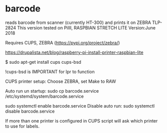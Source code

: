 # barcode
reads barcode from scanner (currently HT-300) and prints it on ZEBRA TLP-2824
This version tested on PiIII, RASPBIAN STRETCH LITE
Version:June 2018

Requires CUPS, ZEBRA (https://pypi.org/project/zebra/)

https://drupalista.net/blog/raspberry-pi-install-printer-raspbian-lite

$ sudo apt-get install cups cups-bsd

!cups-bsd is IMPORTANT for lpr to function

CUPS printer setup:
Choose ZEBRA, set Make to RAW

Auto run un startup:
sudo cp barcode.service /etc/systemd/system/barcode.service

sudo systemctl enable barcode.service
Disable auto run:
sudo systemctl disable barcode.service

If more than one printer is configured in CUPS script will ask which printer to use for labels.
